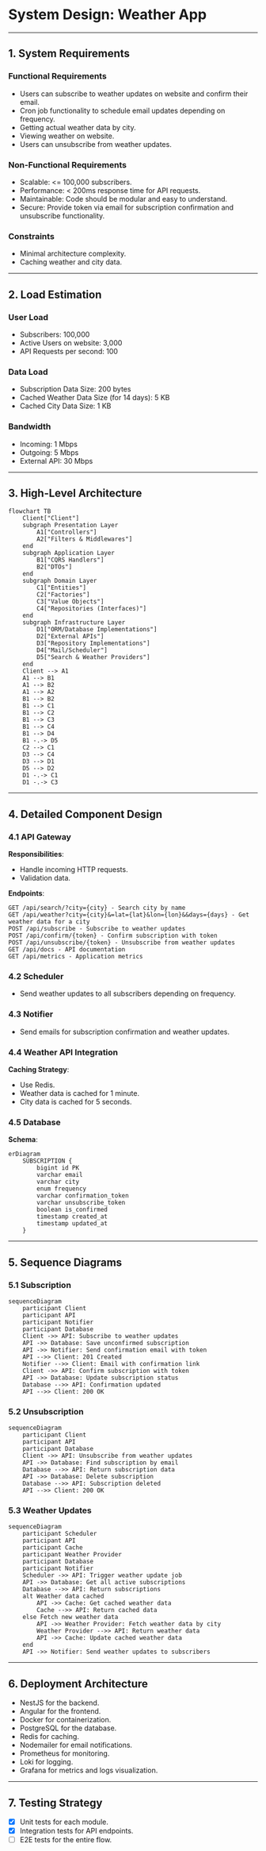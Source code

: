 # System Design: Weather App

---

## 1. System Requirements

### Functional Requirements

- Users can subscribe to weather updates on website and confirm their email.
- Cron job functionality to schedule email updates depending on frequency.
- Getting actual weather data by city.
- Viewing weather on website.
- Users can unsubscribe from weather updates.

### Non-Functional Requirements

- Scalable: <= 100,000 subscribers.
- Performance: < 200ms response time for API requests.
- Maintainable: Code should be modular and easy to understand.
- Secure: Provide token via email for subscription confirmation and unsubscribe functionality.

### Constraints

- Minimal architecture complexity.
- Caching weather and city data.

---

## 2. Load Estimation

### User Load

- Subscribers: 100,000
- Active Users on website: 3,000
- API Requests per second: 100

### Data Load

- Subscription Data Size: 200 bytes
- Cached Weather Data Size (for 14 days): 5 KB
- Cached City Data Size: 1 KB

### Bandwidth

- Incoming: 1 Mbps
- Outgoing: 5 Mbps
- External API: 30 Mbps

---

## 3. High-Level Architecture

```mermaid
flowchart TB
    Client["Client"]
    subgraph Presentation Layer
        A1["Controllers"]
        A2["Filters & Middlewares"]
    end
    subgraph Application Layer
        B1["CQRS Handlers"]
        B2["DTOs"]
    end
    subgraph Domain Layer
        C1["Entities"]
        C2["Factories"]
        C3["Value Objects"]
        C4["Repositories (Interfaces)"]
    end
    subgraph Infrastructure Layer
        D1["ORM/Database Implementations"]
        D2["External APIs"]
        D3["Repository Implementations"]
        D4["Mail/Scheduler"]
        D5["Search & Weather Providers"]
    end
    Client --> A1
    A1 --> B1
    A1 --> B2
    A1 --> A2
    B1 --> B2
    B1 --> C1
    B1 --> C2
    B1 --> C3
    B1 --> C4
    B1 --> D4
    B1 -.-> D5
    C2 --> C1
    D3 --> C4
    D3 --> D1
    D5 --> D2
    D1 -.-> C1
    D1 -.-> C3
```

---

## 4. Detailed Component Design

### 4.1 API Gateway

**Responsibilities**:

- Handle incoming HTTP requests.
- Validation data.

**Endpoints**:

```
GET /api/search/?city={city} - Search city by name
GET /api/weather?city={city}&=lat={lat}&lon={lon}&&days={days} - Get weather data for a city
POST /api/subscribe - Subscribe to weather updates
POST /api/confirm/{token} - Confirm subscription with token
POST /api/unsubscribe/{token} - Unsubscribe from weather updates
GET /api/docs - API documentation
GET /api/metrics - Application metrics
```

### 4.2 Scheduler

- Send weather updates to all subscribers depending on frequency.

### 4.3 Notifier

- Send emails for subscription confirmation and weather updates.

### 4.4 Weather API Integration

**Caching Strategy**:

- Use Redis.
- Weather data is cached for 1 minute.
- City data is cached for 5 seconds.

### 4.5 Database

**Schema**:

```mermaid
erDiagram
    SUBSCRIPTION {
        bigint id PK
        varchar email
        varchar city
        enum frequency
        varchar confirmation_token
        varchar unsubscribe_token
        boolean is_confirmed
        timestamp created_at
        timestamp updated_at
    }
```

---

## 5. Sequence Diagrams

### 5.1 Subscription

```mermaid
sequenceDiagram
    participant Client
    participant API
    participant Notifier
    participant Database
    Client ->> API: Subscribe to weather updates
    API ->> Database: Save unconfirmed subscription
    API ->> Notifier: Send confirmation email with token
    API -->> Client: 201 Created
    Notifier -->> Client: Email with confirmation link
    Client ->> API: Confirm subscription with token
    API ->> Database: Update subscription status
    Database -->> API: Confirmation updated
    API -->> Client: 200 OK
```

### 5.2 Unsubscription

```mermaid
sequenceDiagram
    participant Client
    participant API
    participant Database
    Client ->> API: Unsubscribe from weather updates
    API ->> Database: Find subscription by email
    Database -->> API: Return subscription data
    API ->> Database: Delete subscription
    Database -->> API: Subscription deleted
    API -->> Client: 200 OK
```

### 5.3 Weather Updates

```mermaid
sequenceDiagram
    participant Scheduler
    participant API
    participant Cache
    participant Weather Provider
    participant Database
    participant Notifier
    Scheduler ->> API: Trigger weather update job
    API ->> Database: Get all active subscriptions
    Database -->> API: Return subscriptions
    alt Weather data cached
        API ->> Cache: Get cached weather data
        Cache -->> API: Return cached data
    else Fetch new weather data
        API ->> Weather Provider: Fetch weather data by city
        Weather Provider -->> API: Return weather data
        API ->> Cache: Update cached weather data
    end
    API ->> Notifier: Send weather updates to subscribers
```

---

## 6. Deployment Architecture

- NestJS for the backend.
- Angular for the frontend.
- Docker for containerization.
- PostgreSQL for the database.
- Redis for caching.
- Nodemailer for email notifications.
- Prometheus for monitoring.
- Loki for logging.
- Grafana for metrics and logs visualization.

---

## 7. Testing Strategy

- [x] Unit tests for each module.
- [x] Integration tests for API endpoints.
- [ ] E2E tests for the entire flow.
